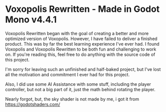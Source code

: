 # Voxopolis Rewritten - Made in Godot Mono v4.4.1
Voxopolis Rewritten began with the goal of creating a better and more optimized version of Voxopolis. However, I have failed to deliver a finished product. This was by far the best learning experience I've ever had. I found Voxopolis and Voxopolis Rewritten to be both fun and challenging to work on. If you're reading this, feel free to do anything with the source code of this project.

I'm sorry for leaving such an unfinished and half-baked project, but I've lost all the motivation and commitment I ever had for this project.

Also, I did use some AI Assistance with some stuff, including the player controller, but not a big part of it, just the math behind rotating the player.

Nearly forgot, but, the sky shader is not made by me, i got it from https://godotshaders.com/
